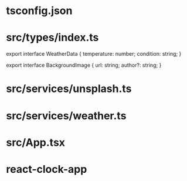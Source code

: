 # tsconfig.json


# src/types/index.ts
export interface WeatherData {
  temperature: number;
  condition: string;
}

export interface BackgroundImage {
  url: string;
  author?: string;
}

# src/services/unsplash.ts


# src/services/weather.ts


# src/App.tsx
# react-clock-app
